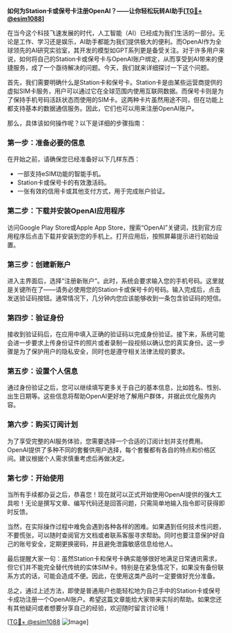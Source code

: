 **如何为Station卡或保号卡注册OpenAI？——让你轻松玩转AI助手[[TG💪+ @esim1088](https://t.me/s/esim1088)]**

在当今这个科技飞速发展的时代，人工智能（AI）已经成为我们生活的一部分。无论是工作、学习还是娱乐，AI助手都能为我们提供极大的便利。而OpenAI作为全球领先的AI研究实验室，其开发的模型如GPT系列更是备受关注。对于许多用户来说，如何将自己的Station卡或保号卡与OpenAI账户绑定，从而享受到AI带来的便捷服务，成了一个亟待解决的问题。今天，我们就来详细探讨一下这个问题。

首先，我们需要明确什么是Station卡和保号卡。Station卡是由某些运营商提供的虚拟SIM卡服务，用户可以通过它在全球范围内使用互联网数据。而保号卡则是为了保持手机号码活跃状态而使用的SIM卡。这两种卡片虽然用途不同，但在功能上都支持基本的数据通信服务。因此，它们也可以用来注册OpenAI账户。

那么，具体该如何操作呢？以下是详细的步骤指南：

### 第一步：准备必要的信息
在开始之前，请确保您已经准备好以下几样东西：
- 一部支持eSIM功能的智能手机。
- Station卡或保号卡的有效激活码。
- 一张有效的信用卡或其他支付方式，用于完成账户验证。

### 第二步：下载并安装OpenAI应用程序
访问Google Play Store或Apple App Store，搜索“OpenAI”关键词，找到官方应用程序后点击下载并安装到您的手机上。打开应用后，按照屏幕提示进行初始设置。

### 第三步：创建新账户
进入主界面后，选择“注册新账户”。此时，系统会要求输入您的手机号码。这里就是关键所在了——请务必使用您的Station卡或保号卡的号码。输入完成后，点击发送验证码按钮。通常情况下，几分钟内您应该能够收到一条包含验证码的短信。

### 第四步：验证身份
接收到验证码后，在应用中填入正确的验证码以完成身份验证。接下来，系统可能会进一步要求上传身份证件的照片或者录制一段视频以确认您的真实身份。这一步骤是为了保护用户的隐私安全，同时也是遵守相关法律法规的要求。

### 第五步：设置个人信息
通过身份验证之后，您可以继续填写更多关于自己的基本信息，比如姓名、性别、出生日期等。这些信息将帮助OpenAI更好地了解用户群体，并据此优化服务内容。

### 第六步：购买订阅计划
为了享受完整的AI服务体验，您需要选择一个合适的订阅计划并支付费用。OpenAI提供了多种不同的套餐供用户选择，每个套餐都有各自的特点和价格区间。建议根据个人需求慎重考虑后再做决定。

### 第七步：开始使用
当所有手续都办妥之后，恭喜您！现在就可以正式开始使用OpenAI提供的强大工具啦！无论是撰写文章、编写代码还是回答问题，只需简单地输入指令即可获得即时反馈。

当然，在实际操作过程中难免会遇到各种各样的困难。如果遇到任何技术性问题，不要慌张，可以随时查阅官方文档或者联系客服寻求帮助。同时也要注意保护好自己的账号安全，定期更换密码，并且避免泄露敏感信息给他人。

最后提醒大家一句：虽然Station卡和保号卡确实能够很好地满足日常通讯需求，但它们并不能完全替代传统的实体SIM卡。特别是在紧急情况下，如果没有备份联系方式的话，可能会造成不便。因此，在使用这类产品时一定要做好充分准备。

总之，通过上述方法，即使是普通用户也能轻松地为自己手中的Station卡或保号卡成功注册一个OpenAI账户。希望这篇文章能给大家带来实际的帮助。如果您还有其他疑问或者想要分享自己的经验，欢迎随时留言讨论哦！

[[TG💪+ @esim1088](https://t.me/s/esim1088) ![Image](https://i.postimg.cc/4NQfJmqS/Snipaste-2025-05-13-00-14-12.png)]